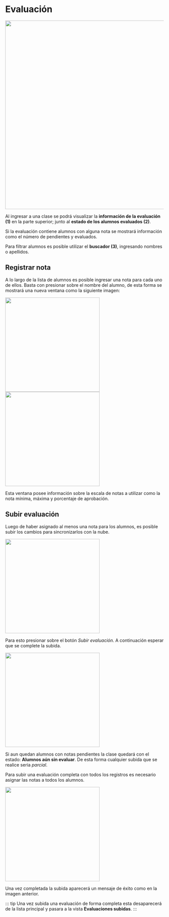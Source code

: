 # Evaluación

<img src="/guide/img-guide-55.jpg" width="600" class="thumb" />

Al ingresar a una clase se podrá visualizar la **información de la evaluación (1)** en la parte superior;
junto al **estado de los alumnos evaluados (2)**.

Si la evaluación contiene alumnos con alguna nota se mostrará información como el número de pendientes y evaluados.

Para filtrar alumnos es posible utilizar el **buscador (3)**, ingresando nombres o apellidos.

## Registrar nota

A lo largo de la lista de alumnos es posible ingresar una nota para cada uno de ellos. Basta con presionar sobre el nombre del alumno, de esta forma se mostrará una nueva ventana como la siguiente imagen:

<img src="/guide/img-guide-56.png" width="300" class="thumb" />
<img src="/guide/img-guide-57.png" width="300" class="thumb" />

Esta ventana posee información sobre la escala de notas a utilizar como la nota mínima, máxima y porcentaje de aprobación.

## Subir evaluación

Luego de haber asignado al menos una nota para los alumnos, es posible subir los cambios
para sincronizarlos con la nube.

<img src="/guide/img-guide-58.jpg" width="300" class="thumb" />

Para esto presionar sobre el botón _Subir evaluación_. A continuación esperar que se complete la subida.

<img src="/guide/img-guide-59.png" width="300" class="thumb"/>

Si aun quedan alumnos con notas pendientes la clase quedará con el estado: **Alumnos aún sin evaluar**. De esta forma cualquier
subida que se realice seria _parcial_.

Para subir una evaluación completa con todos los registros es necesario asignar las notas a todos los alumnos.

<img src="/guide/img-guide-60.png" width="300" class="thumb"/>

Una vez completada la subida aparecerá un mensaje de éxito como en la imagen anterior.

::: tip
Una vez subida una evaluación de forma completa esta desaparecerá de la lista principal y pasara a la vista **Evaluaciones subidas**.
:::
